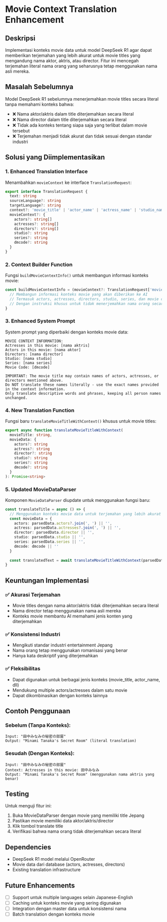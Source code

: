 # Movie Context Translation Enhancement

## Deskripsi
Implementasi konteks movie data untuk model DeepSeek R1 agar dapat memberikan terjemahan yang lebih akurat untuk movie titles yang mengandung nama aktor, aktris, atau director. Fitur ini mencegah terjemahan literal nama orang yang seharusnya tetap menggunakan nama asli mereka.

## Masalah Sebelumnya
Model DeepSeek R1 sebelumnya menerjemahkan movie titles secara literal tanpa memahami konteks bahwa:
- ❌ Nama aktor/aktris dalam title diterjemahkan secara literal
- ❌ Nama director dalam title diterjemahkan secara literal  
- ❌ Tidak ada konteks tentang siapa saja yang terlibat dalam movie tersebut
- ❌ Terjemahan menjadi tidak akurat dan tidak sesuai dengan standar industri

## Solusi yang Diimplementasikan

### 1. Enhanced Translation Interface
Menambahkan `movieContext` ke interface `TranslationRequest`:

```typescript
export interface TranslationRequest {
  text: string
  sourceLanguage?: string
  targetLanguage?: string
  context?: 'movie_title' | 'actor_name' | 'actress_name' | 'studio_name' | 'series_name' | 'general'
  movieContext?: {
    actors?: string[]
    actresses?: string[]
    directors?: string[]
    studio?: string
    series?: string
    dmcode?: string
  }
}
```

### 2. Context Builder Function
Fungsi `buildMovieContextInfo()` untuk membangun informasi konteks movie:

```typescript
const buildMovieContextInfo = (movieContext?: TranslationRequest['movieContext']): string => {
  // Membangun informasi konteks movie yang akan diberikan ke AI
  // Termasuk actors, actresses, directors, studio, series, dan movie code
  // Dengan instruksi khusus untuk tidak menerjemahkan nama orang secara literal
}
```

### 3. Enhanced System Prompt
System prompt yang diperbaiki dengan konteks movie data:

```
MOVIE CONTEXT INFORMATION:
Actresses in this movie: [nama aktris]
Actors in this movie: [nama aktor]  
Directors: [nama director]
Studio: [nama studio]
Series: [nama series]
Movie Code: [dmcode]

IMPORTANT: The movie title may contain names of actors, actresses, or directors mentioned above. 
Do NOT translate these names literally - use the exact names provided in the context information. 
Only translate descriptive words and phrases, keeping all person names unchanged.
```

### 4. New Translation Function
Fungsi baru `translateMovieTitleWithContext()` khusus untuk movie titles:

```typescript
export async function translateMovieTitleWithContext(
  movieTitle: string,
  movieData: {
    actors?: string
    actress?: string
    director?: string
    studio?: string
    series?: string
    dmcode?: string
  }
): Promise<string>
```

### 5. Updated MovieDataParser
Komponen `MovieDataParser` diupdate untuk menggunakan fungsi baru:

```typescript
const translateTitle = async () => {
  // Menggunakan konteks movie data untuk terjemahan yang lebih akurat
  const movieData = {
    actors: parsedData.actors?.join(', ') || '',
    actress: parsedData.actresses?.join(', ') || '',
    director: parsedData.director || '',
    studio: parsedData.studio || '',
    series: parsedData.series || '',
    dmcode: dmcode || ''
  }
  
  const translatedText = await translateMovieTitleWithContext(parsedData.titleJp, movieData)
}
```

## Keuntungan Implementasi

### ✅ Akurasi Terjemahan
- Movie titles dengan nama aktor/aktris tidak diterjemahkan secara literal
- Nama director tetap menggunakan nama asli mereka
- Konteks movie membantu AI memahami jenis konten yang diterjemahkan

### ✅ Konsistensi Industri
- Mengikuti standar industri entertainment Jepang
- Nama orang tetap menggunakan romanisasi yang benar
- Hanya kata deskriptif yang diterjemahkan

### ✅ Fleksibilitas
- Dapat digunakan untuk berbagai jenis konteks (movie_title, actor_name, dll)
- Mendukung multiple actors/actresses dalam satu movie
- Dapat dikombinasikan dengan konteks lainnya

## Contoh Penggunaan

### Sebelum (Tanpa Konteks):
```
Input: "田中みなみの秘密の部屋"
Output: "Minami Tanaka's Secret Room" (literal translation)
```

### Sesudah (Dengan Konteks):
```
Input: "田中みなみの秘密の部屋"
Context: Actresses in this movie: 田中みなみ
Output: "Minami Tanaka's Secret Room" (menggunakan nama aktris yang benar)
```

## Testing
Untuk menguji fitur ini:
1. Buka MovieDataParser dengan movie yang memiliki title Jepang
2. Pastikan movie memiliki data aktor/aktris/director
3. Klik tombol translate title
4. Verifikasi bahwa nama orang tidak diterjemahkan secara literal

## Dependencies
- DeepSeek R1 model melalui OpenRouter
- Movie data dari database (actors, actresses, directors)
- Existing translation infrastructure

## Future Enhancements
- [ ] Support untuk multiple languages selain Japanese-English
- [ ] Caching untuk konteks movie yang sering digunakan
- [ ] Integration dengan master data untuk konsistensi nama
- [ ] Batch translation dengan konteks movie

